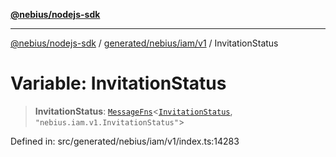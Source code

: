 [**@nebius/nodejs-sdk**](../../../../../README.md)

***

[@nebius/nodejs-sdk](../../../../../README.md) / [generated/nebius/iam/v1](../README.md) / InvitationStatus

# Variable: InvitationStatus

> **InvitationStatus**: [`MessageFns`](../../../../../runtime/protos/core/interfaces/MessageFns.md)\<[`InvitationStatus`](../interfaces/InvitationStatus.md), `"nebius.iam.v1.InvitationStatus"`\>

Defined in: src/generated/nebius/iam/v1/index.ts:14283
